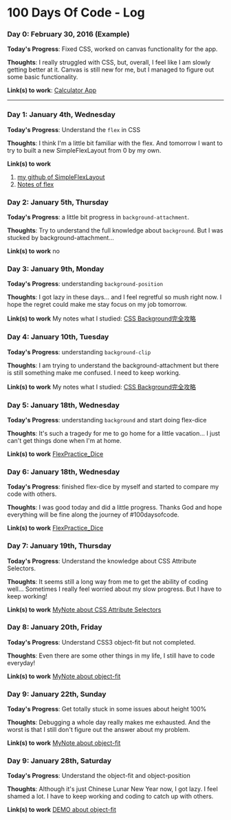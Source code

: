 # 100 Days Of Code - Log

### Day 0: February 30, 2016 (Example)
**Today's Progress**: Fixed CSS, worked on canvas functionality for the app.

**Thoughts**: I really struggled with CSS, but, overall, I feel like I am slowly getting better at it. Canvas is still new for me, but I managed to figure out some basic functionality.

**Link(s) to work**: [Calculator App](http://www.example.com)

------

### Day 1: January 4th, Wednesday

**Today's Progress**: Understand the `flex` in CSS

**Thoughts**: I think I'm a little bit familiar with the flex. And tomorrow I want to try to built a new SimpleFlexLayout from 0 by my own.

**Link(s) to work**
1. [my github of SimpleFlexLayout](https://github.com/ChenYuHsin/SimpleFlexLayout)
2. [Notes of flex](https://github.com/ChenYuHsin/notebook/blob/master/CSS/flex%20%E8%A9%B3%E8%A7%A3.md)



### Day 2: January 5th, Thursday

**Today's Progress**: a little bit progress in `background-attachment`.

**Thoughts**: Try to understand the full knowledge about `background`. But I was stucked by background-attachment...

**Link(s) to work**
no



### Day 3: January 9th, Monday

**Today's Progress**: understanding `background-position`

**Thoughts**: I got lazy in these days... and I feel regretful so mush right now. I hope the regret could make me stay focus on my job tomorrow.

**Link(s) to work**
My notes what I studied: [CSS Background完全攻略](https://github.com/ChenYuHsin/notebook/blob/master/CSS/background%E5%AE%8C%E5%85%A8%E6%94%BB%E7%95%A5/background%E5%AE%8C%E5%85%A8%E6%94%BB%E7%95%A5.md)



### Day 4: January 10th, Tuesday

**Today's Progress**: understanding `background-clip`

**Thoughts**: I am trying to understand the background-attachment but there is still something make me confused. I need to keep working.

**Link(s) to work**
My notes what I studied: [CSS Background完全攻略](https://github.com/ChenYuHsin/notebook/blob/master/CSS/background%E5%AE%8C%E5%85%A8%E6%94%BB%E7%95%A5/background%E5%AE%8C%E5%85%A8%E6%94%BB%E7%95%A5.md)


### Day 5: January 18th, Wednesday

**Today's Progress**: understanding `background` and start doing flex-dice

**Thoughts**: It's such a tragedy for me to go home for a little vacation... I just can't get things done when I'm at home. 

**Link(s) to work**
[FlexPractice_Dice](http://codepen.io/ChenYuHsin/pen/apBZqw)



### Day 6: January 18th, Wednesday

**Today's Progress**: finished flex-dice by myself and started to compare my code with others.

**Thoughts**: I was good today and did a little progress. Thanks God and hope everything will be fine along the journey of #100daysofcode. 

**Link(s) to work**
[FlexPractice_Dice](http://codepen.io/ChenYuHsin/pen/apBZqw)



### Day 7: January 19th, Thursday

**Today's Progress**: Understand the knowledge about CSS Attribute Selectors.

**Thoughts**: It seems still a long way from me to get the ability of coding well... Sometimes I really feel worried about my slow progress. But I have to keep working! 

**Link(s) to work**
[MyNote about CSS Attribute Selectors](https://github.com/ChenYuHsin/notebook/blob/master/CSS/CSS%20selectors(Attribute%20Selectors)/CSS%20selectors(Attribute%20Selectors).md)



### Day 8: January 20th, Friday

**Today's Progress**: Understand CSS3 object-fit but not completed. 

**Thoughts**: Even there are some other things in my life, I still have to code everyday! 

**Link(s) to work**
[MyNote about object-fit](https://github.com/ChenYuHsin/notebook/blob/master/CSS/object-fit%20object-position.md)



### Day 9: January 22th, Sunday

**Today's Progress**: Get totally stuck in some issues about height 100% 

**Thoughts**: Debugging a whole day really makes me exhausted. And the worst is that I still don't figure out the answer about my problem.

**Link(s) to work**
[MyNote about object-fit](https://github.com/ChenYuHsin/notebook/blob/master/CSS/object-fit%20object-position.md)



### Day 9: January 28th, Saturday

**Today's Progress**: Understand the object-fit and object-position 

**Thoughts**: Although it's just Chinese Lunar New Year now, I got lazy. I feel shamed a lot. I have to keep working and coding to catch up with others. 

**Link(s) to work**
[DEMO about object-fit](https://chenyuhsin.github.io/DEMO_CSS_object-fit/)

